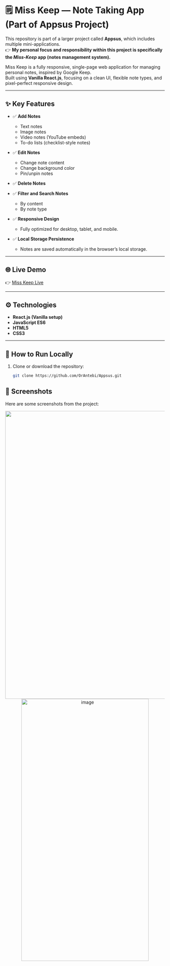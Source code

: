 # 🗒️ Miss Keep — Note Taking App (Part of Appsus Project)

This repository is part of a larger project called **Appsus**, which includes multiple mini-applications.  
👉 **My personal focus and responsibility within this project is specifically the _Miss-Keep_ app (notes management system).**

Miss Keep is a fully responsive, single-page web application for managing personal notes, inspired by Google Keep.  
Built using **Vanilla React.js**, focusing on a clean UI, flexible note types, and pixel-perfect responsive design.

---

## ✨ Key Features

- ✅ **Add Notes**
  - Text notes
  - Image notes
  - Video notes (YouTube embeds)
  - To-do lists (checklist-style notes)

- ✅ **Edit Notes**
  - Change note content
  - Change background color
  - Pin/unpin notes

- ✅ **Delete Notes**

- ✅ **Filter and Search Notes**
  - By content
  - By note type

- ✅ **Responsive Design**
  - Fully optimized for desktop, tablet, and mobile.

- ✅ **Local Storage Persistence**
  - Notes are saved automatically in the browser’s local storage.

---

## 🌐 Live Demo

👉 [Miss Keep Live](https://orantebi.github.io/Appsus/#/note)

---

## ⚙️ Technologies

- **React.js (Vanilla setup)**
- **JavaScript ES6**
- **HTML5**
- **CSS3**

---

## 🚀 How to Run Locally

1. Clone or download the repository:
   ```bash
   git clone https://github.com/OrAntebi/Appsus.git

## 📸 Screenshots

Here are some screenshots from the project:

<p align="center">
  <img width="1898" height="906" alt="image" src="https://github.com/user-attachments/assets/af3ca57c-4465-40bd-9b74-35bd14a65302" />
  <img width="402" height="825" alt="image" src="https://github.com/user-attachments/assets/5a2ce4b5-c3aa-4e38-a3dd-5dbac4c76c51" />
</p>
